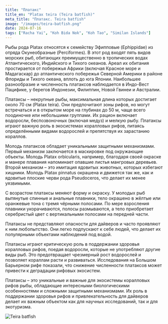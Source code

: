 ```yaml
---
title: "Платакс"
title_en: "Platax teira (Teira batfish)"
meta_title: "Платакс. Teira batfish"
image: "/images/teira-batfish.png"
date: 2024-07-16
tags: ["Racha Yai", "Koh Bida Nok", "Koh Tao", "Similan Islands"]
---
```


Рыбы рода Platax относятся к семейству Эфипповые (Ephippidae) из отряда Окунеобразные (Perciformes). В этот род входят пять видов морских рыб, обитающих преимущественно в тропических водах Атлантического, Индийского и Тихого океанов.  Ареал их обитания простирается от побережья Африки (включая Красное море и Мадагаскар) до атлантического побережья Северной Америки в районе Флориды и Тихого океана, вплоть до юга Японии. Наибольшее разнообразие и численность платаксов наблюдается в Индо-Вест Пацифике, у берегов Индонезии, Филиппин, Новой Гвинеи и Австралии.

Платаксы – некрупные рыбы, максимальная длина которых достигает около 70 см (Platax teira). Они предпочитают зоны рифов, но могут встречаться и в открытом море на глубинах до 50 м, чаще всего поодиночке или небольшими группами. Их рацион включает водоросли, беспозвоночных (включая медуз) и мелкую рыбу. Платаксы играют важную роль в экосистемах коралловых рифов, питаясь определёнными видами водорослей и препятствуя их зарастанию кораллов.

Молодь платаксов обладает уникальными защитными механизмами. Первый механизм заключается в маскировке под окружающие объекты. Молодь Platax orbicularis, например, благодаря своей окраске и манере плавания напоминает опавшие листья мангровых деревьев. Второй механизм – это имитация ядовитых животных, которых избегают хищники. Молодь Platax pinnatus окрашена и движется так же, как и ядовитые плоские черви рода Pseudoceros, что делает их менее уязвимыми.

С возрастом платаксы меняют форму и окраску. У молодых рыб вытянутые спинные и анальные плавники, тело окрашено в жёлтые или оранжевые тона с тремя чёрными полосами. По мере взросления плавники укорачиваются, полосы размываются, а тело приобретает серебристый цвет с вертикальными полосами на передней части.

Платаксы не представляют опасности для дайверов и часто проявляют к ним любопытство. Они легко подпускают к себе людей, что делает их популярными объектами наблюдений под водой.

Платаксы играют критическую роль в поддержании здоровья коралловых рифов, поедая водоросли, которые не употребляют другие виды рыб. Это предотвращает чрезмерный рост водорослей и позволяет кораллам расти и развиваться. Исследования на Большом Барьерном рифе показали, что снижение численности платаксов может привести к деградации рифовых экосистем.

Платаксы – это уникальные и важные для экосистемы коралловых рифов рыбы, обладающие интересными биологическими особенностями и сложными защитными механизмами. Их роль в поддержании здоровья рифов и привлекательность для дайверов делает их важным объектом как для научных исследований, так и для экотуризма.

![Teira batfish](https://github.com/Muratov-Egor/diversnotes/blob/master/assets/images/teira-batfish-2.png?raw=true "Teira batfish")
